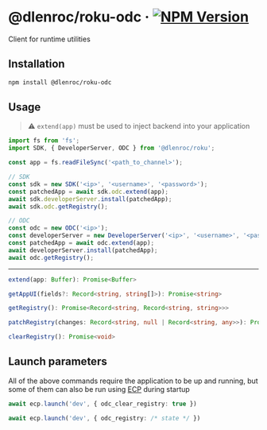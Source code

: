 # @dlenroc/roku-odc · [![NPM Version](https://img.shields.io/npm/v/@dlenroc/roku-odc)](https://www.npmjs.com/package/@dlenroc/roku-odc)

Client for runtime utilities

## Installation

```sh
npm install @dlenroc/roku-odc
```

## Usage

> ⚠️ `extend(app)` must be used to inject backend into your application

```typescript
import fs from 'fs';
import SDK, { DeveloperServer, ODC } from '@dlenroc/roku';

const app = fs.readFileSync('<path_to_channel>');

// SDK
const sdk = new SDK('<ip>', '<username>', '<password>');
const patchedApp = await sdk.odc.extend(app);
await sdk.developerServer.install(patchedApp);
await sdk.odc.getRegistry();

// ODC
const odc = new ODC('<ip>');
const developerServer = new DeveloperServer('<ip>', '<username>', '<password>');
const patchedApp = await odc.extend(app);
await developerServer.install(patchedApp);
await odc.getRegistry();
```

---

```typescript
extend(app: Buffer): Promise<Buffer>
```

```typescript
getAppUI(fields?: Record<string, string[]>): Promise<string>
```

```typescript
getRegistry(): Promise<Record<string, Record<string, string>>>
```

```typescript
patchRegistry(changes: Record<string, null | Record<string, any>>): Promise<void>
```

```typescript
clearRegistry(): Promise<void>
```

## Launch parameters

All of the above commands require the application to be up and running, but some of them can also be run using [ECP](/packages/ecp#readme) during startup

```typescript
await ecp.launch('dev', { odc_clear_registry: true })
```

```typescript
await ecp.launch('dev', { odc_registry: /* state */ })
```
